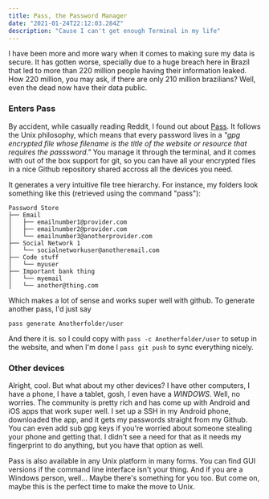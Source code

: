 ```yaml
---
title: Pass, the Password Manager 
date: "2021-01-24T22:12:03.284Z"
description: "Cause I can't get enough Terminal in my life"
---
```


<p>I have been more and more wary when it comes to making sure my data is secure. It has gotten worse, specially due to a huge breach here in Brazil that led to more than 220 million people having their information leaked. How 220 million, you may ask, if there are only 210 million brazilians? Well, even the dead now have their data public.</p>

<h3>Enters Pass</h3>
By accident, while casually reading Reddit, I found out about <a href="https://www.passwordstore.org/">Pass</a>. It follows the Unix philosophy, which means that every password lives in a <i>"gpg encrypted file whose filename is the title of the website or resource that requires the passsword."</i> You manage it through the terminal, and it comes with out of the box support for git, so you can have all your encrypted files in a nice Github repository shared accross all the devices you need. 

<p>It generates a very intuitive file tree hierarchy. For instance, my folders look something like this (retrieved using the command "pass"):</p>

```
Password Store
├── Email
│   ├── emailnumber1@provider.com
│   ├── emailnumber2@provider.com
│   └── emailnumber3@anotherprovider.com
├── Social Network 1 
│   └── socialnetworkuser@anotheremail.com
├── Code stuff 
│   └── myuser 
├── Important bank thing 
│   └── myemail 
│   └── another@thing.com
```

Which makes a lot of sense and works super well with github. To generate another pass, I'd just say

```
pass generate Anotherfolder/user
```

And there it is. so I could copy with ```pass -c Anotherfolder/user``` to setup in the website, and when I'm done I ```pass git push``` to sync everything nicely.

<h3>Other devices</h3>
Alright, cool. But what about my other devices? I have other computers, I have a phone, I have a tablet, gosh, I even have a <i>WINDOWS</i>.
Well, no worries. The community is pretty rich and has come up with Android and iOS apps that work super well. I set up a SSH in my Android phone, downloaded the app, and it gets my passwords straight from my Github. You can even add sub gpg keys if you're worried about someone stealing your phone and getting that. I didn't see a need for that as it needs my fingerprint to do anything, but you have that option as well.</p>
<p>Pass is also available in any Unix platform in many forms. You can find GUI versions if the command line interface isn't your thing. And if you are a Windows person, well... Maybe there's something for you too. But come on, maybe this is the perfect time to make the move to Unix.
